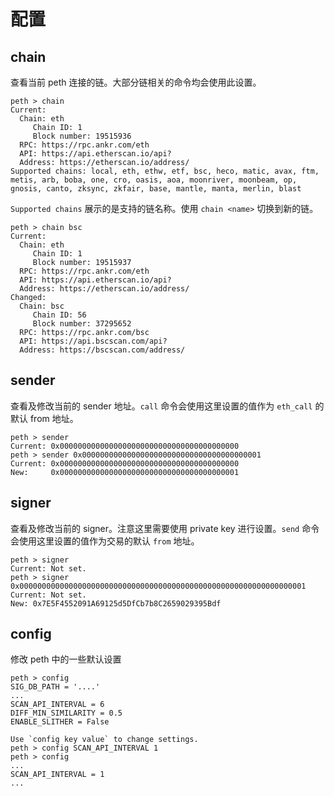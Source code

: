 # 配置

## chain

查看当前 peth 连接的链。大部分链相关的命令均会使用此设置。
```
peth > chain
Current:
  Chain: eth
     Chain ID: 1
     Block number: 19515936
  RPC: https://rpc.ankr.com/eth
  API: https://api.etherscan.io/api?
  Address: https://etherscan.io/address/
Supported chains: local, eth, ethw, etf, bsc, heco, matic, avax, ftm, metis, arb, boba, one, cro, oasis, aoa, moonriver, moonbeam, op, gnosis, canto, zksync, zkfair, base, mantle, manta, merlin, blast
```

`Supported chains` 展示的是支持的链名称。使用 `chain <name>` 切换到新的链。
```
peth > chain bsc
Current:
  Chain: eth
     Chain ID: 1
     Block number: 19515937
  RPC: https://rpc.ankr.com/eth
  API: https://api.etherscan.io/api?
  Address: https://etherscan.io/address/
Changed:
  Chain: bsc
     Chain ID: 56
     Block number: 37295652
  RPC: https://rpc.ankr.com/bsc
  API: https://api.bscscan.com/api?
  Address: https://bscscan.com/address/
```

## sender

查看及修改当前的 sender 地址。`call` 命令会使用这里设置的值作为 `eth_call` 的默认 from 地址。
```
peth > sender
Current: 0x0000000000000000000000000000000000000000
peth > sender 0x0000000000000000000000000000000000000001
Current: 0x0000000000000000000000000000000000000000
New:     0x0000000000000000000000000000000000000001
```

## signer 

查看及修改当前的 signer。注意这里需要使用 private key 进行设置。`send` 命令会使用这里设置的值作为交易的默认 `from` 地址。

```
peth > signer
Current: Not set.
peth > signer 0x0000000000000000000000000000000000000000000000000000000000000001
Current: Not set.
New: 0x7E5F4552091A69125d5DfCb7b8C2659029395Bdf
```

## config

修改 peth 中的一些默认设置
```
peth > config
SIG_DB_PATH = '....'
...
SCAN_API_INTERVAL = 6
DIFF_MIN_SIMILARITY = 0.5
ENABLE_SLITHER = False

Use `config key value` to change settings.
peth > config SCAN_API_INTERVAL 1
peth > config
...
SCAN_API_INTERVAL = 1
...
```